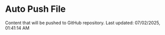 # Auto Push File

Content that will be pushed to GitHub repository.
Last updated: 07/02/2025, 01:41:14 AM